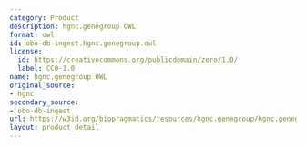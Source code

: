 ```yaml
---
category: Product
description: hgnc.genegroup OWL
format: owl
id: obo-db-ingest.hgnc.genegroup.owl
license:
  id: https://creativecommons.org/publicdomain/zero/1.0/
  label: CC0-1.0
name: hgnc.genegroup OWL
original_source:
- hgnc
secondary_source:
- obo-db-ingest
url: https://w3id.org/biopragmatics/resources/hgnc.genegroup/hgnc.genegroup.owl
layout: product_detail
---
```

